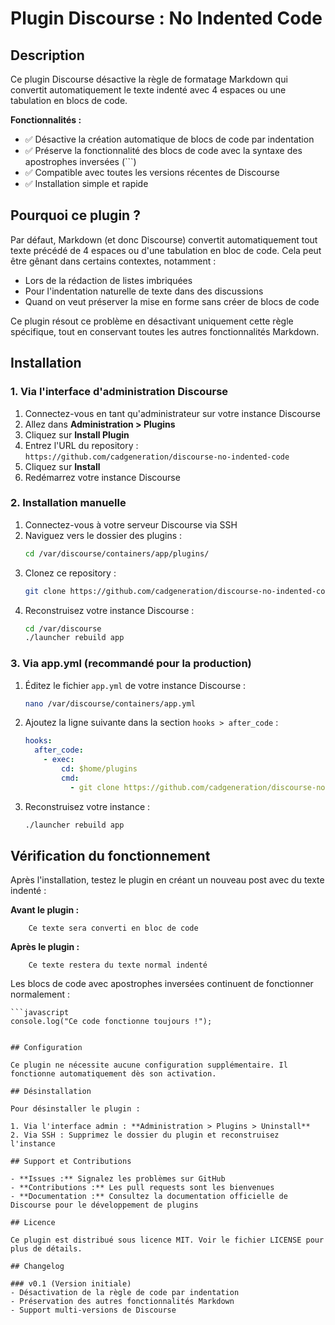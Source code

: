 # Plugin Discourse : No Indented Code

## Description

Ce plugin Discourse désactive la règle de formatage Markdown qui convertit automatiquement le texte indenté avec 4 espaces ou une tabulation en blocs de code.

**Fonctionnalités :**
- ✅ Désactive la création automatique de blocs de code par indentation
- ✅ Préserve la fonctionnalité des blocs de code avec la syntaxe des apostrophes inversées (```)
- ✅ Compatible avec toutes les versions récentes de Discourse
- ✅ Installation simple et rapide

## Pourquoi ce plugin ?

Par défaut, Markdown (et donc Discourse) convertit automatiquement tout texte précédé de 4 espaces ou d'une tabulation en bloc de code. Cela peut être gênant dans certains contextes, notamment :

- Lors de la rédaction de listes imbriquées
- Pour l'indentation naturelle de texte dans des discussions
- Quand on veut préserver la mise en forme sans créer de blocs de code

Ce plugin résout ce problème en désactivant uniquement cette règle spécifique, tout en conservant toutes les autres fonctionnalités Markdown.

## Installation

### 1. Via l'interface d'administration Discourse

1. Connectez-vous en tant qu'administrateur sur votre instance Discourse
2. Allez dans **Administration > Plugins**
3. Cliquez sur **Install Plugin**
4. Entrez l'URL du repository : `https://github.com/cadgeneration/discourse-no-indented-code`
5. Cliquez sur **Install**
6. Redémarrez votre instance Discourse

### 2. Installation manuelle

1. Connectez-vous à votre serveur Discourse via SSH
2. Naviguez vers le dossier des plugins :
   ```bash
   cd /var/discourse/containers/app/plugins/
   ```
3. Clonez ce repository :
   ```bash
   git clone https://github.com/cadgeneration/discourse-no-indented-code.git
   ```
4. Reconstruisez votre instance Discourse :
   ```bash
   cd /var/discourse
   ./launcher rebuild app
   ```

### 3. Via app.yml (recommandé pour la production)

1. Éditez le fichier `app.yml` de votre instance Discourse :
   ```bash
   nano /var/discourse/containers/app.yml
   ```

2. Ajoutez la ligne suivante dans la section `hooks > after_code` :
   ```yaml
   hooks:
     after_code:
       - exec:
           cd: $home/plugins
           cmd:
             - git clone https://github.com/cadgeneration/discourse-no-indented-code.git
   ```

3. Reconstruisez votre instance :
   ```bash
   ./launcher rebuild app
   ```

## Vérification du fonctionnement

Après l'installation, testez le plugin en créant un nouveau post avec du texte indenté :

**Avant le plugin :**
```
    Ce texte sera converti en bloc de code
```

**Après le plugin :**
```
    Ce texte restera du texte normal indenté
```

Les blocs de code avec apostrophes inversées continuent de fonctionner normalement :
```
```javascript
console.log("Ce code fonctionne toujours !");
```
```

## Configuration

Ce plugin ne nécessite aucune configuration supplémentaire. Il fonctionne automatiquement dès son activation.

## Désinstallation

Pour désinstaller le plugin :

1. Via l'interface admin : **Administration > Plugins > Uninstall**
2. Via SSH : Supprimez le dossier du plugin et reconstruisez l'instance

## Support et Contributions

- **Issues :** Signalez les problèmes sur GitHub
- **Contributions :** Les pull requests sont les bienvenues
- **Documentation :** Consultez la documentation officielle de Discourse pour le développement de plugins

## Licence

Ce plugin est distribué sous licence MIT. Voir le fichier LICENSE pour plus de détails.

## Changelog

### v0.1 (Version initiale)
- Désactivation de la règle de code par indentation
- Préservation des autres fonctionnalités Markdown
- Support multi-versions de Discourse
